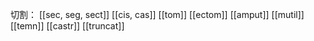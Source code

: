 
切割：
[[sec, seg, sect]]
[[cis, cas]]
[[tom]]
[[ectom]]
[[amput]]
[[mutil]]
[[temn]]
[[castr]]
[[truncat]]
